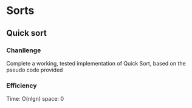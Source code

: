 # Sorts

## Quick sort


### Chanllenge
Complete a working, tested implementation of Quick Sort, based on the pseudo code provided

### Efficiency
Time: O(nlgn)
space: 0